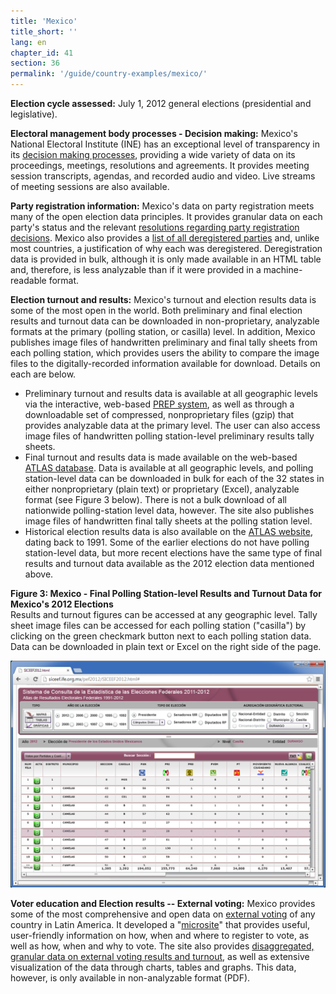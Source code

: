 ```yaml
---
title: 'Mexico'
title_short: ''
lang: en
chapter_id: 41
section: 36
permalink: '/guide/country-examples/mexico/'
---
```


**Election cycle assessed:** July 1, 2012 general elections (presidential and legislative).

**Electoral management body processes - Decision making:** Mexico's National Electoral Institute (INE) has an exceptional level of transparency in its [decision making processes](http://www.ine.mx/archivos3/portal/historico/contenido/Sesiones_del_CG/), providing a wide variety of data on its proceedings, meetings, resolutions and agreements. It provides meeting session transcripts, agendas, and recorded audio and video. Live streams of meeting sessions are also available.

**Party registration information:** Mexico's data on party registration meets many of the open election data principles. It provides granular data on each party's status and the relevant [resolutions regarding party registration decisions](http://www.ine.mx/archivos3/portal/historico/contenido/Partidos_politicos_en_formacion/). Mexico also provides a [list of all deregistered parties](http://www.ine.mx/archivos3/portal/historico/contenido/Historico_sobre_perdida_de_registro/) and, unlike most countries, a justification of why each was deregistered. Deregistration data is provided in bulk, although it is only made available in an HTML table and, therefore, is less analyzable than if it were provided in a machine-readable format.

**Election turnout and results:** Mexico's turnout and election results data is some of the most open in the world. Both preliminary and final election results and turnout data can be downloaded in non-proprietary, analyzable formats at the primary (polling station, or casilla) level. In addition, Mexico publishes image files of handwritten preliminary and final tally sheets from each polling station, which provides users the ability to compare the image files to the digitally-recorded information available for download. Details on each are below.

- Preliminary turnout and results data is available at all geographic levels via the interactive, web-based [PREP system](https://prep2012.ife.org.mx/prep/introduccion.html), as well as through a downloadable set of compressed, nonproprietary files (gzip) that provides analyzable data at the primary level. The user can also access image files of handwritten polling station-level preliminary results tally sheets.
- Final turnout and results data is made available on the web-based [ATLAS database](http://siceef.ife.org.mx/pef2012/SICEEF2012.html). Data is available at all geographic levels, and polling station-level data can be downloaded in bulk for each of the 32 states in either nonproprietary (plain text) or proprietary (Excel), analyzable format (see Figure 3 below). There is not a bulk download of all nationwide polling-station level data, however. The site also publishes image files of handwritten final tally sheets at the polling station level.
- Historical election results data is also available on the [ATLAS website](http://siceef.ife.org.mx/pef2012/SICEEF2012.html), dating back to 1991. Some of the earlier elections do not have polling station-level data, but more recent elections have the same type of final results and turnout data available as the 2012 election data mentioned above.

**Figure 3: Mexico - Final Polling Station-level Results and Turnout Data for Mexico's 2012 Elections**  
Results and turnout figures can be accessed at any geographic level. Tally sheet image files can be accessed for each polling station ("casilla") by clicking on the green checkmark button next to each polling station data. Data can be downloaded in plain text or Excel on the right side of the page.

[![Mexico - Final Polling Station-level Results and Turnout Data for Mexico's 2012 Elections](/assets/images/guide/figure_3_mexico.png)](/assets/images/guide/figure_3_mexico.png)

**Voter education and Election results -- External voting:** Mexico provides some of the most comprehensive and open data on [external voting](http://www.votoextranjero.mx/) of any country in Latin America. It developed a "[microsite](http://www.votoextranjero.mx/)" that provides useful, user-friendly information on how, when and where to register to vote, as well as how, when and why to vote. The site also provides [disaggregated, granular data on external voting results and turnout](http://www.votoextranjero.mx/documents/10157/4fe7cd4d-8e67-487a-8b60-26ce0894e874), as well as extensive visualization of the data through charts, tables and graphs. This data, however, is only available in non-analyzable format (PDF).
